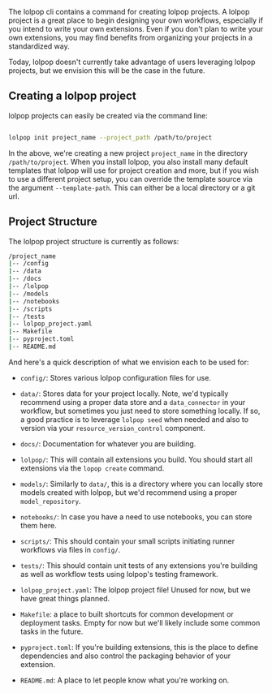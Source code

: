 
The lolpop cli contains a command for creating lolpop projects. A lolpop project is a great place to begin designing your own workflows, especially if you intend to write your own extensions. Even if you don't plan to write your own extensions, you may find benefits from organizing your projects in a standardized way. 

Today, lolpop doesn't currently take advantage of users leveraging lolpop projects, but we envision this will be the case in the future.

## Creating a lolpop project 

lolpop projects can easily be created via the command line: 

```bash 

lolpop init project_name --project_path /path/to/project
```

In the above, we're creating a new project `project_name` in the directory `/path/to/project`. When you install lolpop, you also install many default templates that lolpop will use for project creation and more, but if you wish to use a different project setup, you can override the template source via the argument `--template-path`. This can either be a local directory or a git url. 


## Project Structure

The lolpop project structure is currently as follows: 

```bash 
/project_name
|-- /config
|-- /data 
|-- /docs
|-- /lolpop
|-- /models
|-- /notebooks
|-- /scripts
|-- /tests
|-- lolpop_project.yaml
|-- Makefile
|-- pyproject.toml
|-- README.md
```

And here's a quick description of what we envision each to be used for: 

- `config/`: Stores various lolpop configuration files for use. 

- `data/`: Stores data for your project locally. Note, we'd typically recommend using a proper data store and a `data_connector` in your workflow, but sometimes you just need to store something locally. If so, a good practice is to leverage `lolpop seed` when needed and also to version via your `resource_version_control` component. 

- `docs/`: Documentation for whatever you are building. 

- `lolpop/`: This will contain all extensions you build. You should start all extensions via the `lopop create` command. 

- `models/`: Similarly to `data/`, this is a directory where you can locally store models created with lolpop, but we'd recommend using a proper `model_repository`. 

- `notebooks/`: In case you have a need to use notebooks, you can store them here. 

- `scripts/`: This should contain your small scripts initiating runner workflows via files in `config/`. 

- `tests/`: This should contain unit tests of any extensions you're building as well as workflow tests using lolpop's testing framework. 

- `lolpop_project.yaml`: The lolpop project file! Unused for now, but we have great things planned. 

- `Makefile`: a place to built shortcuts for common development or deployment tasks. Empty for now but we'll likely include some common tasks in the future. 

- `pyproject.toml`: If you're building extensions, this is the place to define dependencies and also control the packaging behavior of your extension. 

- `README.md`: A place to let people know what you're working on. 